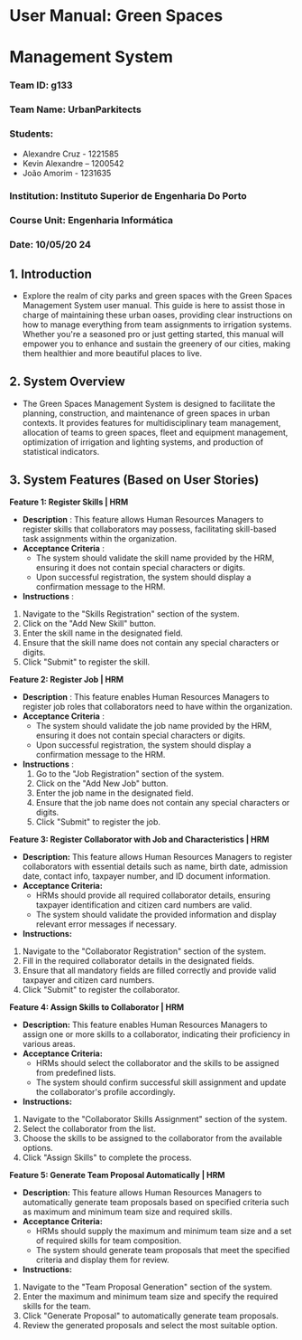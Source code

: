 # User Manual: Green Spaces

# Management System

### Team ID: g133

### Team Name: UrbanParkitects

### Students:

- Alexandre Cruz - 1221585
- Kevin Alexandre – 1200542
- João Amorim - 1231635

### Institution: Instituto Superior de Engenharia Do Porto

### Course Unit: Engenharia Informática

### Date: 10/05/20 24

## 1. Introduction

* Explore the realm of city parks and green spaces with the Green Spaces Management
System user manual. This guide is here to assist those in charge of maintaining these
urban oases, providing clear instructions on how to manage everything from team
assignments to irrigation systems. Whether you're a seasoned pro or just getting
started, this manual will empower you to enhance and sustain the greenery of our cities,
making them healthier and more beautiful places to live.

## 2. System Overview

* The Green Spaces Management System is designed to facilitate the planning,
construction, and maintenance of green spaces in urban contexts. It provides features
for multidisciplinary team management, allocation of teams to green spaces, fleet and
equipment management, optimization of irrigation and lighting systems, and
production of statistical indicators.

## 3. System Features (Based on User Stories)

**Feature 1: Register Skills | HRM**

- **Description** : This feature allows Human Resources Managers to register skills
  that collaborators may possess, facilitating skill-based task assignments within
  the organization.
- **Acceptance Criteria** :
    - The system should validate the skill name provided by the HRM, ensuring
      it does not contain special characters or digits.
    - Upon successful registration, the system should display a confirmation
      message to the HRM.
- **Instructions** :
1. Navigate to the "Skills Registration" section of the system.
2. Click on the "Add New Skill" button.
3. Enter the skill name in the designated field.
4. Ensure that the skill name does not contain any special characters or digits.
5. Click "Submit" to register the skill.


**Feature 2: Register Job | HRM**

- **Description** : This feature enables Human Resources Managers to register job
  roles that collaborators need to have within the organization.
- **Acceptance Criteria** :
    - The system should validate the job name provided by the HRM, ensuring
      it does not contain special characters or digits.
    - Upon successful registration, the system should display a confirmation
      message to the HRM.
- **Instructions** :
    1. Go to the "Job Registration" section of the system.
    2. Click on the "Add New Job" button.
    3. Enter the job name in the designated field.
    4. Ensure that the job name does not contain any special characters or
       digits.
    5. Click "Submit" to register the job.

**Feature 3: Register Collaborator with Job and Characteristics | HRM**

- **Description:** This feature allows Human Resources Managers to register
  collaborators with essential details such as name, birth date, admission date,
  contact info, taxpayer number, and ID document information.
- **Acceptance Criteria:**
    - HRMs should provide all required collaborator details, ensuring
      taxpayer identification and citizen card numbers are valid.
    - The system should validate the provided information and display
      relevant error messages if necessary.
- **Instructions:**
1. Navigate to the "Collaborator Registration" section of the system.
2. Fill in the required collaborator details in the designated fields.
3. Ensure that all mandatory fields are filled correctly and provide valid taxpayer
   and citizen card numbers.
4. Click "Submit" to register the collaborator.


**Feature 4: Assign Skills to Collaborator | HRM**

- **Description:** This feature enables Human Resources Managers to assign one or
  more skills to a collaborator, indicating their proficiency in various areas.
- **Acceptance Criteria:**
    - HRMs should select the collaborator and the skills to be assigned from
      predefined lists.
    - The system should confirm successful skill assignment and update the
      collaborator's profile accordingly.
- **Instructions:**
1. Navigate to the "Collaborator Skills Assignment" section of the system.
2. Select the collaborator from the list.
3. Choose the skills to be assigned to the collaborator from the available options.
4. Click "Assign Skills" to complete the process.

**Feature 5: Generate Team Proposal Automatically | HRM**

- **Description:** This feature allows Human Resources Managers to automatically
  generate team proposals based on specified criteria such as maximum and
  minimum team size and required skills.
- **Acceptance Criteria:**
    - HRMs should supply the maximum and minimum team size and a set of
      required skills for team composition.
    - The system should generate team proposals that meet the specified
      criteria and display them for review.
- **Instructions:**
1. Navigate to the "Team Proposal Generation" section of the system.
2. Enter the maximum and minimum team size and specify the required skills for
   the team.
3. Click "Generate Proposal" to automatically generate team proposals.
4. Review the generated proposals and select the most suitable option.


